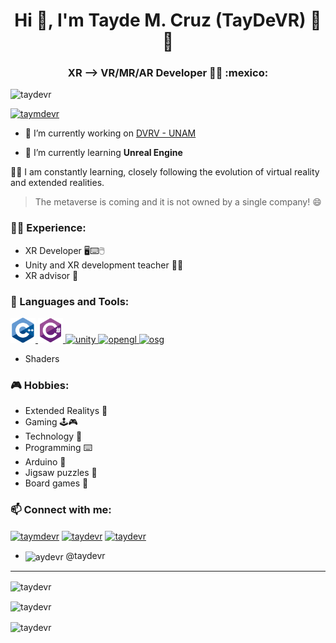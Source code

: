 <h1 align="center">Hi 👋, I'm Tayde M. Cruz (TayDeVR) 🧑🥽</h1>
<h3 align="center">XR --> VR/MR/AR Developer 🧑‍💻 :mexico:</h3>

<p align="left"> <img src="https://komarev.com/ghpvc/?username=taydevr&label=Profile%20views&color=0e75b6&style=flat" alt="taydevr" /> </p>

<p align="left"> <a href="https://twitter.com/taymdevr" target="blank"><img src="https://img.shields.io/twitter/follow/taymdevr?logo=twitter&style=for-the-badge" alt="taymdevr" /></a> </p>

- 🔭 I’m currently working on [DVRV - UNAM](https://ixtli.unam.mx/)

- 🌱 I’m currently learning **Unreal Engine**



💪🏼 I am constantly learning, closely following the evolution of virtual reality and extended realities.
> The metaverse is coming and it is not owned by a single company! 😄



<h3 align="left">👩‍💻 Experience:</h3>

 - XR Developer 🖥️⌨️🖱️
 - Unity and XR development teacher 👨‍🏫
 - XR advisor 💬
 <!-- - VR evangelist 🗣️-->


<h3 align="left">🚀 Languages and Tools:</h3>
<p align="left"> 
<a href="https://www.w3schools.com/cpp/" target="_blank" rel="noreferrer"> <img src="https://raw.githubusercontent.com/devicons/devicon/master/icons/cplusplus/cplusplus-original.svg" alt="cplusplus" width="40" height="40"/> </a> 
<a href="https://www.w3schools.com/cs/" target="_blank" rel="noreferrer"> <img src="https://raw.githubusercontent.com/devicons/devicon/master/icons/csharp/csharp-original.svg" alt="csharp" width="40" height="40"/> </a> 
<a href="https://unity.com/" target="_blank" rel="noreferrer"> <img src="https://www.vectorlogo.zone/logos/unity3d/unity3d-icon.svg" alt="unity" width="40" height="40"/> </a> 
<a href="https://www.opengl.org/" target="_blank" rel="noreferrer"> <img src="https://img.shields.io/badge/OpenGL-FFFFFF?style=for-the-badge&logo=opengl" alt="opengl" width="114" height="40"/> </a> 
<a href="https://www.openscenegraph.com/" target="_blank" rel="noreferrer"> <img src="https://github.com/openscenegraph/OpenSceneGraph-Data/blob/master/Images/osg64.png" alt="osg" width="40" height="40"/> </a> 

- Shaders
</p>


<h3 align="left">🎮 Hobbies:</h3>

- Extended Realitys 🥽
- Gaming 🕹️🎮
- Technology 🚀
- Programming ⌨️
- Arduino 🤖
- Jigsaw puzzles 🧩
- Board games 🎲


<h3 align="left">📫 Connect with me:</h3>
<p align="left">
<a href="https://twitter.com/taymdevr" target="blank"><img align="center" src="https://raw.githubusercontent.com/rahuldkjain/github-profile-readme-generator/master/src/images/icons/Social/twitter.svg" alt="taymdevr" height="30" width="40" /></a>
<a href="https://linkedin.com/in/taydevr" target="blank"><img align="center" src="https://raw.githubusercontent.com/rahuldkjain/github-profile-readme-generator/master/src/images/icons/Social/linked-in-alt.svg" alt="taydevr" height="30" width="40" /></a>
<a href="https://trello.com/taydevr  " target="blank"><img align="center" src="https://user-images.githubusercontent.com/13432607/29981988-82cec158-8f58-11e7-9f26-473079c2a9b1.png" alt="taydevr" height="40" width="40" /></a>

- <picture><img align="center" src="https://avatars.githubusercontent.com/u/7948669?v=4" alt="aydevr" height="40" width="40" /></picture> @taydevr  


--------------------------------

<p><img align="center" src="https://github-readme-stats.vercel.app/api/top-langs?username=taydevr&show_icons=true&locale=en&layout=compact" alt="taydevr" /></p>

<p><img align="center" src="https://github-readme-stats.vercel.app/api?username=taydevr&show_icons=true&locale=en" alt="taydevr" /></p>

<p><img align="center" src="https://github-readme-streak-stats.herokuapp.com/?user=taydevr&" alt="taydevr" /></p>


<!--
**taydevr/TayDeVR** is a ✨ _special_ ✨ repository because its `README.md` (this file) appears on your GitHub profile.

Here are some ideas to get you started:

- 🔭 I’m currently working on ...
- 🌱 I’m currently learning ...
- 👯 I’m looking to collaborate on ...
- 🤔 I’m looking for help with ...
- 💬 Ask me about ...
- 📫 How to reach me: ...
- 😄 Pronouns: ...
- ⚡ Fun fact: ...
-->
